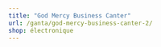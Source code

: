 ```yaml
---
title: "God Mercy Business Canter"
url: /ganta/god-mercy-business-canter-2/
shop: électronique
---
```


